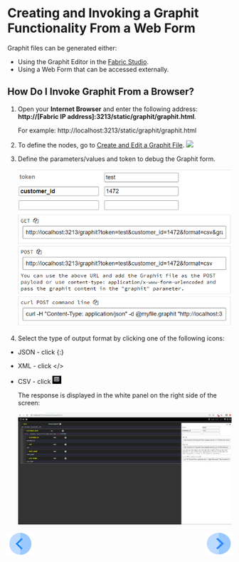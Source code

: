 # Creating and Invoking a Graphit Functionality From a Web Form


Graphit files can be generated either:
- Using the Graphit Editor in the [Fabric Studio](/articles/15_web_services/17_Graphit/02_create_and_edit_a_graphit_file.md).
- Using a Web Form that can be accessed externally.

## How Do I Invoke Graphit From a Browser?

1.  Open your  **Internet Browser** and enter the following address:  **http://[Fabric IP address]:3213/static/graphit/graphit.html**.

    For example: http://localhost:3213/static/graphit/graphit.html
    
2.  To define the nodes, go to [Create and Edit a Graphit File](/articles/15_web_services/17_Graphit/02_create_and_edit_a_graphit_file.md).
   ![](/articles/15_web_services/17_Graphit/images/52_invoke_javacode_from_outside.PNG) 

3.  Define the parameters/values and token to debug the Graphit form.

    ![](/articles/15_web_services/17_Graphit/images/54_invoke_javacode_from_outside.PNG)


4.  Select the type of output format by clicking one of the following icons:
[](/articles/15_web_services/17_Graphit/images/55_invoke_javacode_from_outside.PNG)
   - JSON - click {:}
   - XML - click </>
   - CSV - click ![](/articles/15_web_services/17_Graphit/images/56_invoke_javacode_from_outside.PNG)
  
     The response is displayed in the white panel on the right side of the screen:
     
      ![](/articles/15_web_services/17_Graphit/images/57_invoke_javacode_from_outside.PNG)
   
   


[![Previous](/articles/images/Previous.png)](/articles/15_web_services/17_Graphit/08_invoke_javacode_from_graphit.md)[<img align="right" width="60" height="54" src="/articles/images/Next.png">](/articles/15_web_services/17_Graphit/10_graphit_examples.md)
   












